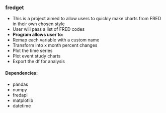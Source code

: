 ### fredget
* This is a project aimed to allow users to quickly make charts from FRED in their own chosen style
* User will pass a list of FRED codes
* **Program allows user to:**
* Remap each variable with a custom name
* Transform into x month percent changes
* Plot the time series
* Plot event study charts
* Export the df for analysis 

#### Dependencies:
* pandas
* numpy
* fredapi
* matplotlib
* datetime
